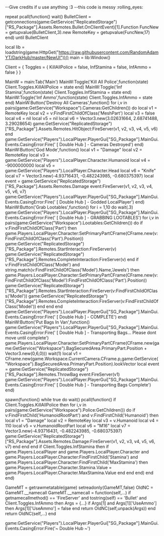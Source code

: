 --Give credits if u use anything :3
--this code is messy :rolling_eyes:

repeat pcall(function()
    wait()
    BulletClient = getconnections(game:GetService("ReplicatedStorage")["RS_Package"].Assets.Remotes.Bullet.OnClientEvent)[1].Function
    FuncNew = getupvalue(BulletClient,3).new
    RemoteKey = getupvalue(FuncNew,17)
end) until BulletClient

local lib = loadstring(game:HttpGet("https://raw.githubusercontent.com/RandomAdamYT/DarkHub/master/NewUI"))()
main = lib:Window()

Client = {
    Toggles = {
        KillAllPolice = false,
        InfStamina = false,
        InfAmmo = false
    }
}

MainW = main:Tab('Main')
MainW:Toggle('Kill All Police',function(state)
    Client.Toggles.KillAllPolice = state
end)
MainW:Toggle('Inf Stamina',function(state)
    Client.Toggles.InfStamina = state
end)
MainW:Toggle('Inf Ammo',function(state)
    Client.Toggles.InfAmmo = state
end)
MainW:Button('Destroy All Cameras',function()
    for i,v in pairs(game:GetService("Workspace").Cameras:GetChildren()) do
        local v1 = RemoteKey
        local v2 = v:FindFirstChildOfClass('MeshPart')
        local v3 = false
        local v4 = nil
        local v5 = nil
        local v6 = Vector3.new(3.02631664, 2.68741488, 3.29028654)
        game:GetService("ReplicatedStorage")["RS_Package"].Assets.Remotes.HitObject:FireServer(v1, v2, v3, v4, v5, v6)
    end
    game:GetService("Players").LocalPlayer.PlayerGui["SG_Package"].MainGui.Events.CasingError:Fire(' [ Double Hub ] - Cameras Destroyed')
end)
MainW:Button('God Mode',function()
    local v1 = "Damage"
    local v2 = RemoteKey
    local v3 = game:GetService("Players").LocalPlayer.Character.Humanoid
    local v4 = -9000000000
    local v5 = game:GetService("Players").LocalPlayer.Character.Head
    local v6 = "Knife"
    local v7 = Vector3.new(-4.93716431, -0.482243985, -0.680375397)
    local event = game:GetService("ReplicatedStorage")["RS_Package"].Assets.Remotes.Damage
    event:FireServer(v1, v2, v3, v4, v5, v6, v7)
    game:GetService("Players").LocalPlayer.PlayerGui["SG_Package"].MainGui.Events.CasingError:Fire(' [ Double Hub ] - Godded LocalPlayer')
end)
MainW:Button('Grab Lootables',function()
    for i = 1,10 do
        wait(.3)
        game:GetService("Players").LocalPlayer.PlayerGui["SG_Package"].MainGui.Events.CasingError:Fire(' [ Double Hub ] - GRABBING LOOTABLES')
        for i,v in pairs(game:GetService("Workspace").Lootables:GetChildren()) do
            if v:FindFirstChildOfClass('Part') then
                game.Players.LocalPlayer.Character:SetPrimaryPartCFrame(CFrame.new(v:FindFirstChildOfClass('Part').Position))
                game:GetService("ReplicatedStorage")["RS_Package"].Remotes.StartInteraction:FireServer(v)
                game:GetService("ReplicatedStorage")["RS_Package"].Remotes.CompleteInteraction:FireServer(v)
            end
            if v:FindFirstChildOfClass('Model') and string.match(v:FindFirstChildOfClass('Model').Name,'Jewels') then
                game.Players.LocalPlayer.Character:SetPrimaryPartCFrame(CFrame.new(v:FindFirstChildOfClass('Model'):FindFirstChildOfClass('Part').Position))
                game:GetService("ReplicatedStorage")["RS_Package"].Remotes.StartInteraction:FireServer(v:FindFirstChildOfClass('Model'))
                game:GetService("ReplicatedStorage")["RS_Package"].Remotes.CompleteInteraction:FireServer(v:FindFirstChildOfClass('Model'))
            end
        end
    end
    game:GetService("Players").LocalPlayer.PlayerGui["SG_Package"].MainGui.Events.CasingError:Fire(' [ Double Hub ] - COMPLETE')
end)
MainW:Button('Put Bags In Van',function()
    game:GetService("Players").LocalPlayer.PlayerGui["SG_Package"].MainGui.Events.CasingError:Fire(' [ Double Hub ] - Transporting Bags... Please dont move until complete')
    game.Players.LocalPlayer.Character:SetPrimaryPartCFrame(CFrame.new(game:GetService("Workspace").BagSecuredArea.PrimaryPart.Position + Vector3.new(0,6,0)))
    wait(1)
    local v1 = CFrame.new(game.Workspace.CurrentCamera.CFrame.p,game:GetService("Workspace").BagSecuredArea.PrimaryPart.Position).lookVector
    local event = game:GetService("ReplicatedStorage")["RS_Package"].Remotes.ThrowBag
    event:FireServer(v1)
    game:GetService("Players").LocalPlayer.PlayerGui["SG_Package"].MainGui.Events.CasingError:Fire(' [ Double Hub ] - Transporting Bags Complete')
end)

spawn(function()
    while true do wait()
        pcall(function()
            if Client.Toggles.KillAllPolice then
                for i,v in pairs(game:GetService("Workspace").Police:GetChildren()) do
                    if v:FindFirstChild('HumanoidRootPart') and v:FindFirstChild('Humanoid') then
                        local v1 = "Damage"
                        local v2 = RemoteKey
                        local v3 = v.Humanoid
                        local v4 = 110
                        local v5 = v.HumanoidRootPart
                        local v6 = "M16"
                        local v7 = Vector3.new(-4.93716431, -0.482243985, -0.680375397)
                        game:GetService("ReplicatedStorage")["RS_Package"].Assets.Remotes.Damage:FireServer(v1, v2, v3, v4, v5, v6, v7)
                    end
                end
            end
            if Client.Toggles.InfStamina then
                if game.Players.LocalPlayer and game.Players.LocalPlayer.Character and game.Players.LocalPlayer.Character:FindFirstChild('Stamina') and game.Players.LocalPlayer.Character:FindFirstChild('MaxStamina') then
                    game.Players.LocalPlayer.Character.Stamina.Value = game.Players.LocalPlayer.Character.MaxStamina.Value
                end
            end
        end)
    end
end)

GameMT = getrawmetatable(game)
setreadonly(GameMT,false)
OldNC = GameMT.__namecall
GameMT.__namecall = function(self,...)
    if getnamecallmethod() == 'FireServer' and tostring(self) == 'Bullet' and Client.Toggles.InfAmmo then
        Args = {...}
        if Args[1] and Args[1]['UseAmmo'] then
            Args[1]['UseAmmo'] = false
        end
        return OldNC(self,unpack(Args))
    end
    return OldNC(self,...) 
end

game:GetService("Players").LocalPlayer.PlayerGui["SG_Package"].MainGui.Events.CasingError:Fire('~ Double Hub ~')
